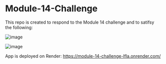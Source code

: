 # Module-14-Challenge

This repo is created to respond to the Module 14 challenge and to satifsy the following:

![image](https://github.com/user-attachments/assets/4b0a0da3-556c-45a9-86a9-f05474a3e35d)

![image](https://github.com/user-attachments/assets/856d6803-20dd-4706-9c8c-d32bc7ede44b)

App is deployed on Render: https://module-14-challenge-lfla.onrender.com/



